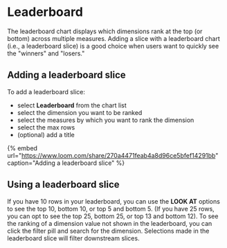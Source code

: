 # Leaderboard

The leaderboard chart displays which dimensions rank at the top \(or bottom\) across multiple measures. Adding a slice with a leaderboard chart \(i.e., a leaderboard slice\) is a good choice when users want to quickly see the "winners" and "losers."

## Adding a leaderboard slice

To add a leaderboard slice:

* select **Leaderboard** from the chart list
* select the dimension you want to be ranked
* select the measures by which you want to rank the dimension
* select the max rows
* \(optional\) add a title

{% embed url="https://www.loom.com/share/270a4471feab4a8d96ce5bfef14291bb" caption="Adding a leaderboard slice" %}

## Using a leaderboard slice

If you have 10 rows in your leaderboard, you can use the **LOOK AT** options to see the top 10, bottom 10, or top 5 and bottom 5. \(If you have 25 rows, you can opt to see the top 25, bottom 25, or top 13 and bottom 12\). To see the ranking of a dimension value not shown in the leaderboard, you can click the filter pill and search for the dimension. Selections made in the leaderboard slice will filter downstream slices. 

